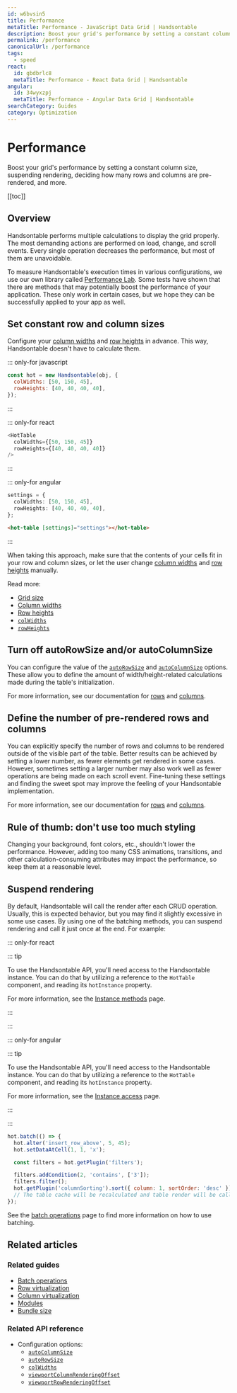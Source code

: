 ```yaml
---
id: w6bvsin5
title: Performance
metaTitle: Performance - JavaScript Data Grid | Handsontable
description: Boost your grid's performance by setting a constant column size, suspending rendering, deciding how many rows and columns are pre-rendered, and more.
permalink: /performance
canonicalUrl: /performance
tags:
  - speed
react:
  id: gbdbrlc8
  metaTitle: Performance - React Data Grid | Handsontable
angular:
  id: 34wyxzpj
  metaTitle: Performance - Angular Data Grid | Handsontable
searchCategory: Guides
category: Optimization
---
```


# Performance

Boost your grid's performance by setting a constant column size, suspending rendering, deciding how many rows and columns are pre-rendered, and more.

[[toc]]

## Overview

Handsontable performs multiple calculations to display the grid properly. The most demanding actions are performed on load, change, and scroll events. Every single operation decreases the performance, but most of them are unavoidable.

To measure Handsontable's execution times in various configurations, we use our own library called [Performance Lab](https://github.com/handsontable/performance-lab). Some tests have shown that there are methods that may potentially boost the performance of your application. These only work in certain cases, but we hope they can be successfully applied to your app as well.

## Set constant row and column sizes

Configure your [column widths](@/guides/columns/column-width/column-width.md) and [row heights](@/guides/rows/row-height/row-height.md) in advance. This way, Handsontable doesn't have to calculate them.

::: only-for javascript

```js
const hot = new Handsontable(obj, {
  colWidths: [50, 150, 45],
  rowHeights: [40, 40, 40, 40],
});
```

:::

::: only-for react

```js
<HotTable
  colWidths={[50, 150, 45]}
  rowHeights={[40, 40, 40, 40]}
/>
```

:::

::: only-for angular

```ts
settings = {
  colWidths: [50, 150, 45],
  rowHeights: [40, 40, 40, 40],
};
```

```html
<hot-table [settings]="settings"></hot-table>
```

:::

When taking this approach, make sure that the contents of your cells fit in your row and column sizes, or let the user change [column widths](@/guides/columns/column-width/column-width.md#adjust-the-column-width-manually) and [row heights](@/guides/rows/row-height/row-height.md#adjust-row-heights-manually) manually.

Read more:

- [Grid size](@/guides/getting-started/grid-size/grid-size.md)
- [Column widths](@/guides/columns/column-width/column-width.md)
- [Row heights](@/guides/rows/row-height/row-height.md)
- [`colWidths`](@/api/options.md#colwidths)
- [`rowHeights`](@/api/options.md#rowheights)

## Turn off autoRowSize and/or autoColumnSize

You can configure the value of the [`autoRowSize`](@/api/options.md#autorowsize) and [`autoColumnSize`](@/api/options.md#autocolumnsize) options. These allow you to define the amount of width/height-related calculations made during the table's initialization.

For more information, see our documentation for [rows](@/api/options.md#autorowsize) and [columns](@/api/options.md#autocolumnsize).

## Define the number of pre-rendered rows and columns

You can explicitly specify the number of rows and columns to be rendered outside of the visible part of the table. Better results can be achieved by setting a lower number, as fewer elements get rendered in some cases. However, sometimes setting a larger number may also work well as fewer operations are being made on each scroll event. Fine-tuning these settings and finding the sweet spot may improve the feeling of your Handsontable implementation.

For more information, see our documentation for [rows](@/api/options.md#viewportrowrenderingoffset) and [columns](@/api/options.md#viewportcolumnrenderingoffset).

## Rule of thumb: don't use too much styling

Changing your background, font colors, etc., shouldn't lower the performance. However, adding too many CSS animations, transitions, and other calculation-consuming attributes may impact the performance, so keep them at a reasonable level.

## Suspend rendering

By default, Handsontable will call the render after each CRUD operation. Usually, this is expected behavior, but you may find it slightly excessive in some use cases. By using one of the batching methods, you can suspend rendering and call it just once at the end. For example:

::: only-for react

::: tip

To use the Handsontable API, you'll need access to the Handsontable instance. You can do that by utilizing a reference to the `HotTable` component, and reading its `hotInstance` property.

For more information, see the [Instance methods](@/guides/getting-started/react-methods/react-methods.md) page.

:::

:::

::: only-for angular

::: tip

To use the Handsontable API, you'll need access to the Handsontable instance. You can do that by utilizing a reference to the `HotTable` component, and reading its `hotInstance` property.

For more information, see the [Instance access](@/guides/getting-started/angular-hot-instance/angular-hot-instance.md) page.

:::

:::

```js
hot.batch(() => {
  hot.alter('insert_row_above', 5, 45);
  hot.setDataAtCell(1, 1, 'x');

  const filters = hot.getPlugin('filters');

  filters.addCondition(2, 'contains', ['3']);
  filters.filter();
  hot.getPlugin('columnSorting').sort({ column: 1, sortOrder: 'desc' });
  // The table cache will be recalculated and table render will be called once after executing the callback
});
```

See the [batch operations](@/guides/optimization/batch-operations/batch-operations.md) page to find more information on how to use batching.

## Related articles

### Related guides

- [Batch operations](@/guides/optimization/batch-operations/batch-operations.md)
- [Row virtualization](@/guides/rows/row-virtualization/row-virtualization.md)
- [Column virtualization](@/guides/columns/column-virtualization/column-virtualization.md)
- [Modules](@/guides/tools-and-building/modules/modules.md)
- [Bundle size](@/guides/optimization/bundle-size/bundle-size.md)

### Related API reference

- Configuration options:
  - [`autoColumnSize`](@/api/options.md#autocolumnsize)
  - [`autoRowSize`](@/api/options.md#autorowsize)
  - [`colWidths`](@/api/options.md#colwidths)
  - [`viewportColumnRenderingOffset`](@/api/options.md#viewportcolumnrenderingoffset)
  - [`viewportRowRenderingOffset`](@/api/options.md#viewportrowrenderingoffset)
